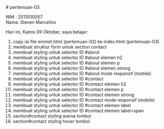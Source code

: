 # pertemuan-03

NIM : 2511500057<br>
Nama: Steven Marcelino<br>

Hari ini, Kamis 09 Oktober, saya belajar:
<ol>
  <li>copy isi file emmet.html (pertemuan-02) ke index.html (pertemuan-03)</li>
  <li>membuat struktur form untuk section contact</li>
  <li>membuat styling untuk selector ID #about</li>
  <li>membuat styling untuk selector ID #about elemen h2</li>
  <li>membuat styling untuk selector ID #about elemen p</li>
  <li>membuat styling untuk selector ID #about elemen strong</li>
  <li>membuat styling untuk selector ID #about mode responsif (mobile)</li>
  <li>membuat styling untuk selector ID #contact</li>
  <li>membuat styling untuk selector ID #contact elemen h2</li>
  <li>membuat styling untuk selector ID #contact elemen p</li>
  <li>membuat styling untuk selector ID #contact elemen strong</li>
  <li>membuat styling untuk selector ID #contact mode responsif (mobile)</li>
  <li>membuat styling untuk selector ID #contact elemen label</li>
  <li>membuat styling untuk selector ID #contact elemen label>span</li>
  <li>section#contact styling warna tombol</li>
  <li>section#contact styling hover tombol</li>
</ol>